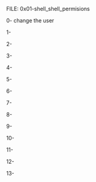 FILE: 0x01-shell_shell_permisions

0- change the user 

1-

2- 

3-

4-

5-

6-

7-

8-

9-

10-

11-

12-

13-


